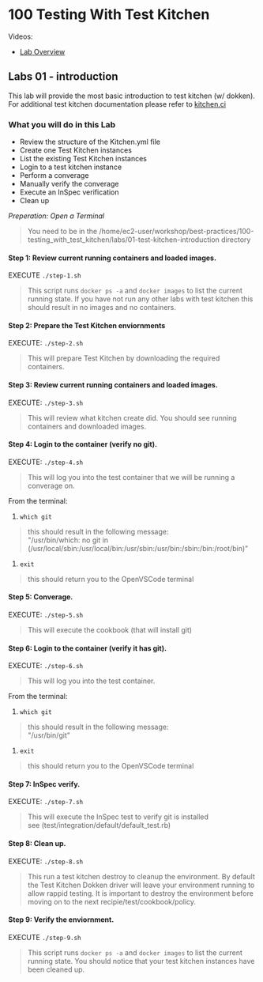 # 100 Testing With Test Kitchen

Videos:    
- [Lab Overview](../../seminar/videos/lab-01.mp4)

## Labs 01 - introduction
This lab will provide the most basic introduction to test kitchen (w/ dokken). For additional test kitchen documentation please refer to [kitchen.ci](https://kitchen.ci/docs/)

### What you will do in this Lab
- Review the structure of the Kitchen.yml file
- Create one Test Kitchen instances
- List the existing Test Kitchen instances
- Login to a test kitchen instance
- Perform a converage
- Manually verify the converage
- Execute an InSpec verification
- Clean up

_Preperation: Open a Terminal_      
> You need to be in the /home/ec2-user/workshop/best-practices/100-testing_with_test_kitchen/labs/01-test-kitchen-introduction directory

#### Step 1: Review current running containers and loaded images.      
EXECUTE ```./step-1.sh```
> This script runs ```docker ps -a``` and ```docker images``` to list the current running state. If you have not run any other labs with test kitchen this should result in no images and no containers.


#### Step 2: Prepare the Test Kitchen enviornments      
EXECUTE: ```./step-2.sh```      
> This will prepare Test Kitchen by downloading the required containers.


#### Step 3: Review current running containers and loaded images.      
EXECUTE: ```./step-3.sh```      
> This will review what kitchen create did. You should see running containers and downloaded images.


#### Step 4: Login to the container (verify no git).      
EXECUTE: ```./step-4.sh```      
> This will log you into the test container that we will be running a converage on.

From the terminal:
1. ```which git```
> this should result in the following message:     
> "/usr/bin/which: no git in (/usr/local/sbin:/usr/local/bin:/usr/sbin:/usr/bin:/sbin:/bin:/root/bin)"
1. ```exit```
> this should return you to the OpenVSCode terminal

#### Step 5: Converage.      
EXECUTE: ```./step-5.sh```      
> This will execute the cookbook (that will install git)

#### Step 6: Login to the container (verify it has git).      
EXECUTE: ```./step-6.sh```      
> This will log you into the test container.

From the terminal:
1. ```which git```
> this should result in the following message:     
> "/usr/bin/git"
1. ```exit```
> this should return you to the OpenVSCode terminal

#### Step 7: InSpec verify.      
EXECUTE: ```./step-7.sh```      
> This will execute the InSpec test to verify git is installed     
> see (test/integration/default/default_test.rb)

#### Step 8: Clean up.      
EXECUTE: ```./step-8.sh```      
> This run a test kitchen destroy to cleanup the environment. By default the Test Kitchen Dokken driver will leave your environment running to allow rappid testing. It is important to destroy the environment before moving on to the next recipie/test/cookbook/policy.

#### Step 9: Verify the enviornment.      
EXECUTE ```./step-9.sh```
> This script runs ```docker ps -a``` and ```docker images``` to list the current running state. You should notice that your test kitchen instances have been cleaned up.
